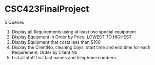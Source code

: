 # CSC423FinalProject

5 Queries 
1.	Display all Requirements using at least two special equipment 
2.	Display Equipment in Order by Price. LOWEST TO HIGHEST 
3.	Display Equipment that costs less than $100
4.	Display the ClientNo, cleaning Days, start time and end time for each Requirement. Order by Client No
5.  List all staff first last names and telephone numbers.
